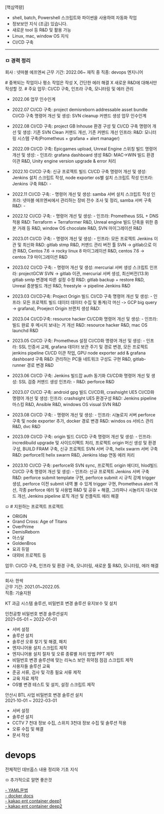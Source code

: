 

[핵심역량]

- shell, batch, Powershell 스크립트와 파이썬을 사용하여 자동화 작업
- 정보보안 지식 (조금) 있습니다.
- 새로운 tool 등 R&D 및 활용 가능
- Linux, mac, window OS 지식
- CI/CD 구축

---

### ㅁ 경력 정리


회사 : 넷마블 에프엔씨
근무 기간: 2022.06~ 재직 중
직종: devops 엔지니어

\# 중복되는 작업이나 평소 작업은 작성 X, 간단한 에러 해결 X 새로운 R&D에 대해서만 작성할 것.
\# 주요 업무: CI/CD 구축, 인프라 구축, 모니터링 및 에러 관리

- 2022.06
업무 인수인계

- 2022.07 
CI/CD 구축: project demisreborn addressable asset bundle CI/CD 구축
명령어 개선 및 생성: SVN cleanup 커맨드 생성
업무 인수인계

- 2022.08
CI/CD 구축: project GB Inhouse 환경 구성 및 CI/CD 구축
명령어 개선 및 생성: 기존 SVN Clean 커맨드 개선, 기존 커맨드 개선
인프라: 
R&D: 모니터링 시스템 구축(Prometheus + grafana + alert manager) 

- 2022.09
CI/CD 구축: Epicgames upload, Unreal Engine 스위칭 빌드 
명령어 개선 및 생성: - 
인프라: grafana dashboard 생성
R&D: MAC->WIN 빌드 환경 이관 R&D, Unity engine version upgrade & error 처리 

- 2022.10 
CI/CD 구축: 신규 프로젝트 빌드 CI/CD 구축
명령어 개선 및 생성: Jenkins 설치 스크립트 작성, node exporter os별 설치 스크립트 작성 
인프라: Jenkins 구축
R&D: -

- 2022.11
CI/CD 구축: - 
명령어 개선 및 생성: samba 서버 설치 스크립트 작성
인프라: 넷마블 에프엔씨에서 관리하는 장비 전수 조사 및 정리, samba 서버 구축
R&D: -

- 2022.12
CI/CD 구축: - 
명령어 개선 및 생성: - 
인프라: Prometheus SSL + DNS 적용 
R&D: Terraform + Terraformer R&D, Unreal engine 빌드 단축을 위한 증분 거래 등 R&D, window OS chocolate R&D, SVN 마이그레이션 R&D

- 2023.01
CI/CD 구축: -
명령어 개선 및 생성: -
인프라: 모든 프로젝트 Jenkins 이관 및 최신화 
R&D: gitlab stmp R&D, 커맨드 관리 버전 툴 SVN -> gitlab으로 이관 R&D, Centos 7.6 -> rocky linux 8 마이그레이션 R&D, centos 7.6 -> centos 7.9 마이그레이션 R&D

- 2023.02 
CI/CD 구축: - 
명령어 개선 및 생성: mercurial 서버 생성 스크립트
인프라: projectGCW SVN -> gitlab 이관, mercurial 서버 생성, 최신버전(13.9) gitlab smtp 변경에 따른 설정 수정
R&D: gitlab backup + restore R&D, Unreal 증분빌드 개선 R&D, freestyle -> pipeline Jenkins R&D

- 2023.03
CI/CD구축: Project Origin 빌드 CI/CD 구축
명령어 개선 및 생성: -
인프라: 모든 프로젝트 빌드 데이터 데이터 수집 및 통계(각 머신 -> GCP big query -> grafana), Proeject Origin 브랜치 생성
R&D: 

- 2023.04
CI/CD구축: resource hacker CI/CD화
명령어 개선 및 생성: -
인프라: 빌드 완료 후 메시지 보내는 거 개선
R&D: resource hacker R&D, mac OS launchd R&D

- 2023.05
CI/CD 구축: Prometheus 설정 CI/CD화
명령어 개선 및 생성: -
인프라: SSL 인증서 교체, grafana 데이터 보관 주기 및 경로 변경, 모든 프로젝트 jenkins pipeline CI/CD 이관 작업, GPU node exporter add & grafana dashboard 구축
R&D: 관리하는 PC들 네트워크 구성도 구현 R&D, gitlab-runner 경로 변경 R&D

- 2023.06
CI/CD 구축: Jenkins 빌드잡 auth 동기화 CI/CD화 
명령어 개선 및 생성: SSL 검증 커맨드 생성
인프라: -
R&D: perforce R&D

- 2023.07
CI/CD 구축: android gpg 빌드 CI/CD화, crashsight UE5 CI/CD화
명령어 개선 및 생성: 
인프라: crashsight UE5 환경구성
R&D: Jenkins pipeline 마스킹 R&D, Ansible R&D, windows OS visual SVN R&D

- 2023.08
CI/CD 구축: - 
명령어 개선 및 생성: -
인프라: 시놀로지 서버 perforce 구축 및 node exporter 추가, docker 경로 변경
R&D: windos os 서비스 관리 R&D, dvc R&D

- 2023.09
CI/CD 구축: origin 빌드 CI/CD 구축 
명령어 개선 및 생성: -
인프라: incredibuild upgrade 및 사이드이펙트 처리, 프로젝트 origin 머신 생성 및 환경구성, BUILD FRAM 구축, 신규 프로젝트 SVN 서버 구축, helix swarm 서버 구축
R&D: perforce의 helix swarm R&D, Jenkins ldap 연동 에러 처리


- 2023.10
CI/CD 구축: perforce와 SVN sync, 프로젝트 origin 에디터, hlod빌드 CI/CD 구축
명령어 개선 및 생성: -
인프라: 신규 프로젝트 Jenkins 서버 구축
R&D: perforce submit template 구현, perforce submit 시 규칙 강제 trigger 생성, perforce 이전 submit 내역 볼 수 있게 trigger 구현, Prometheus alert 개선, 각종 perforce 에러 및 사용법 R&D 및 공유 + 해결, 그라파나 시놀리지 대시보드 개선, Jenkins pipeline 로직 개선 및 컨플릭트 에러 해결

ㅁ # 지원하는 프로젝트 프로젝트

- ORIGIN
- Grand Cross: Age of Titans
- OverPrime
- DemisReborn
- 아스달
- GoldenBros
- 요괴 듀얼
- 대외비 프로젝트 등

업무: CI/CD 구축, 인프라 및 환경 구축, 모니터링, 새로운 툴 R&D, 모니터링, 에러 해결

---

회사: 한싹<br>
근무 기간: 2021.01~2022.05.<br>
직종: 기술지원 <br>

KT 과금 시스템 솔루션, 비밀번호 변경 솔루션 유지보수 및 설치

인천공항 비밀번호 변경 솔루션설치<br>
2021-05-01 ~ 2022-01-01<br>

- 서버 설정
- 솔루션 설치
- 솔루션 오류 찾기 및 해결, 패치
- 엔지니어용 설치 스크립트 제작
- 엔지니어용 설치 절차 및 오류 종류별 처리 방법 PPT 제작
- 비밀번호 변경 솔루션에 맞는 리눅스 보안 취약점 점검 스크립트 제작
- 사용자들 솔루션 교육
- 준공 서류, 검사 및 각종 필요 서류 제작
- 교육 자료 제작
- OS별 변경 테스트 및 설치, 설정 스크립트 제작

안산시 BTL 사업 비밀번호 변경 솔루션 설치<br>
2021-10-01 ~ 2022-03-01<br>
- 서버 설정
- 솔루션 설치
- CCTV 7 천대 정보 수집, 스위치 3천대 정보 수집 및 솔루션 적용
- 오류 수집 및 해결
- 문서 작성



# devops

전체적인 데브옵스 내용 정리와 기초 지식

ㅁ 추가적으로 알면 좋은것

[- YAML문법](https://subicura.com/k8s/prepare/yaml.html#%E1%84%80%E1%85%B5%E1%84%87%E1%85%A9%E1%86%AB%E1%84%86%E1%85%AE%E1%86%AB%E1%84%87%E1%85%A5%E1%86%B8)<br>
[- docker docs](https://docs.docker.com/)<br>
[- kakao ent container deep1](https://tech.kakaoenterprise.com/154)<br>
[- kakao ent container deep2](https://tech.kakaoenterprise.com/171)<br>